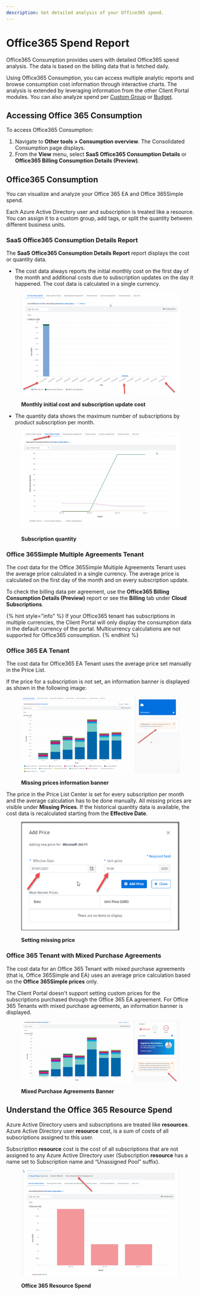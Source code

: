 ```yaml
---
description: Get detailed analysis of your Office365 spend.
---
```


# Office365 Spend Report

Office365 Consumption provides users with detailed Office365 spend analysis. The data is based on the billing data that is fetched daily.

Using Office365 Consumption, you can access multiple analytic reports and browse consumption cost information through interactive charts. The analysis is extended by leveraging information from the other Client Portal modules. You can also analyze spend per [Custom Group](../../../extensions/cloud-tools/custom-groups/) or [Budget](../../../extensions/cloud-tools/budgets/).

## Accessing Office 365 Consumption <a href="#how-to-access-office-365-consumption" id="how-to-access-office-365-consumption"></a>

To access Office365 Consumption:

1. Navigate to **Other tools > Consumption overview**. The Consolidated Consumption page displays.
2. From the **View** menu, select **SaaS Office365 Consumption Details** or **Office365 Billing Consumption Details (Preview)**.

## Office365 Consumption <a href="#office-365-consumption" id="office-365-consumption"></a>

You can visualize and analyze your Office 365 EA and Office 365Simple spend.&#x20;

Each Azure Active Directory user and subscription is treated like a resource. You can assign it to a custom group, add tags, or split the quantity between different business units.

### SaaS Office365 Consumption Details Report <a href="#understand-the-saas-office365-consumption-details-report" id="understand-the-saas-office365-consumption-details-report"></a>

The **SaaS Office365 Consumption Details Report** report displays the cost or quantity data.

* The cost data always reports the initial monthly cost on the first day of the month and additional costs due to subscription updates on the day it happened. The cost data is calculated in a single currency.

<figure><img src="../../../.gitbook/assets/image (654).png" alt=""><figcaption><p><strong>Monthly initial cost and subscription update cost</strong></p></figcaption></figure>



* The quantity data shows the maximum number of subscriptions by product subscription per month.

<figure><img src="../../../.gitbook/assets/image (655).png" alt=""><figcaption><p><strong>Subscription quantity</strong></p></figcaption></figure>

### **Office 365Simple Multiple Agreements Tenant**

The cost data for the Office 365Simple Multiple Agreements Tenant uses the average price calculated in a single currency. The average price is calculated on the first day of the month and on every subscription update.&#x20;

To check the billing data per agreement, use the **Office365 Billing Consumption Details (Preview)** report or see the **Billing** tab under **Cloud Subscriptions**.

{% hint style="info" %}
If your Office365 tenant has subscriptions in multiple currencies, the Client Portal will only display the consumption data in the default currency of the portal. Multicurrency calculations are not supported for Office365 consumption.&#x20;
{% endhint %}

### **Office 365 EA Tenant**

The cost data for Office365 EA Tenant uses the average price set manually in the Price List.

If the price for a subscription is not set, an information banner is displayed as shown in the following image:

<figure><img src="../../../.gitbook/assets/image (657).png" alt=""><figcaption><p><strong>Missing prices information banner</strong></p></figcaption></figure>

The price in the Price List Center is set for every subscription per month and the average calculation has to be done manually. All missing prices are visible under **Missing Prices**. If the historical quantity data is available, the cost data is recalculated starting from the **Effective Date**.

<figure><img src="../../../.gitbook/assets/image (658).png" alt=""><figcaption><p><strong>Setting missing price</strong></p></figcaption></figure>

### **Office 365 Tenant with Mixed Purchase Agreements**

The cost data for an Office 365 Tenant with mixed purchase agreements (that is, Office 365Simple and EA) uses an average price calculation based on the **Office 365Simple prices** only.

The Client Portal doesn't support setting custom prices for the subscriptions purchased through the Office 365 EA agreement. For Office 365 Tenants with mixed purchase agreements, an information banner is displayed.

<figure><img src="../../../.gitbook/assets/image (659).png" alt=""><figcaption><p><strong>Mixed Purchase Agreements Banner</strong></p></figcaption></figure>

## Understand the Office 365 Resource Spend <a href="#understand-the-office-365-resource-spend" id="understand-the-office-365-resource-spend"></a>

Azure Active Directory users and subscriptions are treated like **resources**. Azure Active Directory user **resource** cost, is a sum of costs of all subscriptions assigned to this user.

Subscription **resource** cost is the cost of all subscriptions that are not assigned to any Azure Active Directory user (Subscription **resource** has a name set to Subscription name and “Unassigned Pool” suffix).

<figure><img src="../../../.gitbook/assets/image (660).png" alt=""><figcaption><p><strong>Office 365 Resource Spend</strong></p></figcaption></figure>

